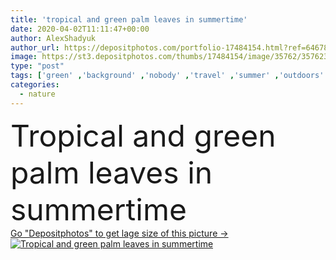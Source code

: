 ```yaml
---
title: 'tropical and green palm leaves in summertime'
date: 2020-04-02T11:11:47+00:00
author: AlexShadyuk
author_url: https://depositphotos.com/portfolio-17484154.html?ref=64678756
image: https://st3.depositphotos.com/thumbs/17484154/image/35762/357623498/api_thumb_450.jpg?forcejpeg=true
type: "post"
tags: ['green' ,'background' ,'nobody' ,'travel' ,'summer' ,'outdoors' ,'nature' ,'plant' ,'leaves' ,'flora' ,'natural' ,'tropical' ,'backdrop' ,'tourism' ,'vacation' ,'journey' ,'outside' ,'exotic' ,'trip' ,'voyage' ,'daylight' ,'tropic' ,'weekend' ,'daytime' ,'summertime' ,'palm tree' ,'no people' ]
categories: 
  - nature
---
```

<div aling="center">
            <font size="60"> Tropical and green palm leaves in summertime</font>   
</div>
<div>
    <a href='https://st3.depositphotos.com/thumbs/17484154/image/35762/357623498/api_thumb_450.jpg?forcejpeg=true?ref=64678756' target=_blank > Go "Depositphotos" to get lage size of this picture ->
        <img href='https://st3.depositphotos.com/thumbs/17484154/image/35762/357623498/api_thumb_450.jpg?forcejpeg=true?ref=64678756' src='https://st3.depositphotos.com/17484154/35762/i/950/depositphotos_357623498-stock-photo-tropical-green-palm-leaves-summertime.jpg?forcejpeg=true' alt='Tropical and green palm leaves in summertime' >
    </a>
</div>
